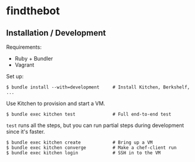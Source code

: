 findthebot
===========

Installation / Development
--------------------------

Requirements: 
    
* Ruby + Bundler
* Vagrant

Set up:

    $ bundle install --with=development     # Install Kitchen, Berkshelf, ...

Use Kitchen to provision and start a VM. 

    $ bundle exec kitchen test              # Full end-to-end test

`test` runs all the steps, but you can run partial steps during development since it's faster. 

    $ bundle exec kitchen create            # Bring up a VM
    $ bundle exec kitchen converge          # Make a chef-client run
    $ bundle exec kitchen login             # SSH in to the VM

